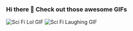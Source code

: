 ### Hi there 👋 Check out those awesome GIFs

![Sci Fi Lol GIF](https://media.giphy.com/media/9Vvoj75o3ZsK6TRUqH/giphy.gif)
![Sci Fi Laughing GIF](https://media.giphy.com/media/2A75RyXVzzSI2bx4Gj/giphy.gif)

<!--
**nikvitsm/nikvitsm** is a ✨ _special_ ✨ repository because its `README.md` (this file) appears on your GitHub profile.

Here are some ideas to get you started:

- 🔭 I’m currently working on ...
- 🌱 I’m currently learning ...
- 👯 I’m looking to collaborate on ...
- 🤔 I’m looking for help with ...
- 💬 Ask me about ...
- 📫 How to reach me: ...
- 😄 Pronouns: ...
- ⚡ Fun fact: ...
-->
